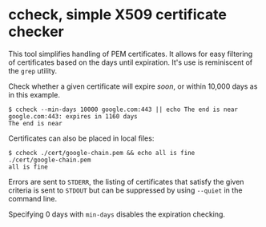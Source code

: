 # ccheck, simple X509 certificate checker

This tool simplifies handling of PEM certificates. It allows for easy filtering of certificates based on the days until expiration. It's use is reminiscent of the `grep` utility.

Check whether a given certificate will expire _soon_, or within 10,000 days as in this example.

```
$ ccheck --min-days 10000 google.com:443 || echo The end is near
google.com:443: expires in 1160 days
The end is near
```

Certificates can also be placed in local files:

```
$ ccheck ./cert/google-chain.pem && echo all is fine
./cert/google-chain.pem
all is fine
```

Errors are sent to `STDERR`, the listing of certificates that satisfy the given criteria is sent to `STDOUT` but can be suppressed by using `--quiet` in the command line.

Specifying 0 days with `min-days` disables the expiration checking.
